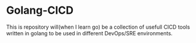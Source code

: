 # Golang-CICD

This is repository will(when I learn go) be a collection of usefull CICD tools written in golang to be used in different DevOps/SRE environments.
